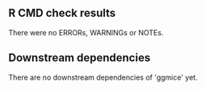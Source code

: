 ## R CMD check results
There were no ERRORs, WARNINGs or NOTEs.

## Downstream dependencies
There are no downstream dependencies of 'ggmice' yet.
